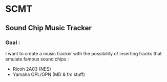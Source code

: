 # SCMT

## Sound Chip Music Tracker

### Goal :

I want to create a music tracker with the possibility of inserting tracks that emulate famous sound chips :

- Ricoh 2A03 (NES)
- Yamaha OPL/OPN (MD & fm stuff)

